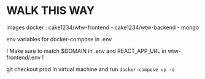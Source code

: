 # WALK THIS WAY

images docker : cake1234/wtw-frontend - cake1234/wtw-backend - mongo

env variables for docker-compose in .env

! Make sure to match $DOMAIN in .env and REACT_APP_URL in wtw-frontend/.env !

git checkout prod in virtual machine and run `docker-compose up -d`
